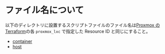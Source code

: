 # ファイル名について

以下のディレクトリに設置するスクリプトファイルのファイル名は[Proxmox の Terraform](/proxmox)の各 `proxmox_lxc` で指定した Resource ID と同じにすること。

- [container](/scripts/lxc/container)
- [host](/scripts/lxc/host)

